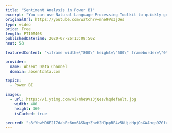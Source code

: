 ```yaml
---
title: "Sentiment Analysis in Power BI"
excerpt: "You can use Natural Language Processing Toolkit to quickly get sentiment scores on text like comments or tweets. You can check out the full written instructions here:"
originalUrl: https://youtube.com/watch?v=mhe9Vs3jQes
type: video
price: Free
length: PT10M40S
publishedDateTime: 2020-07-26T13:08:50Z
heat: 53

featuredContent: "<iframe width=\"800\" height=\"500\" frameborder=\"0\" src=\"https://www.youtube.com/embed/mhe9Vs3jQes\" allow=\"accelerometer; autoplay; encrypted-media; gyroscope; picture-in-picture\" allowfullscreen></iframe>"

provider:
  name: Absent Data Channel
  domain: absentdata.com

topics:
  - Power BI

images:
  - url: https://i.ytimg.com/vi/mhe9Vs3jQes/hqdefault.jpg
    width: 480
    height: 360
    isCached: true

secured: "s3fYhwMD6E2I7dabPc6nm6ASNg+ZnvH2HJppRF4v5KUjcHpjOsXWAhep9ZGfvszlFMCsXYL6MEFGdbVQeizv839sj0QZDZe4gLj1CA90PUxVTeRwhNwcVphDNGbgRfiVjQxeU5ZTogufFw2Y8viRa4ke6VNPOjQGxBZPVunn2SAq1Obf+zupwIW3E4NDyGMNIwoeOu3VGDihzOqv9X8bPMxg2EVme10TD6aUr0KLV3AjtOihTNsNH0+bhA+fMQ/TiDx+JZH1gG2vRZKYLkx6LaKOkeRi6uHPSjMbT+vkvCrMDKkl+QHUcMKJdh90aFh0rr9ljqSFkSI4NYKcB3qvrVMF85HiMkziM2YYg6xgDydXJqF23x58XUk5bLqjtaAp8J5B1YkN8jsY6hs3utC4TdXT541s6Ks4a6gbTUY6Go4=;c2JsKLhZp+kq0PaTFvgbpA=="
---
```


